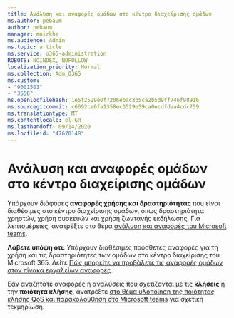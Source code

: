 ```yaml
---
title: Ανάλυση και αναφορές ομάδων στο κέντρο διαχείρισης ομάδων
ms.author: pebaum
author: pebaum
manager: mnirkhe
ms.audience: Admin
ms.topic: article
ms.service: o365-administration
ROBOTS: NOINDEX, NOFOLLOW
localization_priority: Normal
ms.collection: Adm_O365
ms.custom:
- "9001501"
- "3558"
ms.openlocfilehash: 1e5f2529e0f7206ebac3b5ca2b5d9ff746f98916
ms.sourcegitcommit: c6692ce0fa1358ec3529e59ca0ecdfdea4cdc759
ms.translationtype: MT
ms.contentlocale: el-GR
ms.lasthandoff: 09/14/2020
ms.locfileid: "47670148"
---
```

# <a name="teams-analytics-and-reports-in-the-teams-admin-center"></a>Ανάλυση και αναφορές ομάδων στο κέντρο διαχείρισης ομάδων

Υπάρχουν διάφορες **αναφορές χρήσης και δραστηριότητας** που είναι διαθέσιμες στο κέντρο διαχείρισης ομάδων, όπως δραστηριότητα χρηστών, χρήση συσκευών και χρήση ζωντανής εκδήλωσης. Για λεπτομέρειες, ανατρέξτε στο θέμα [ανάλυση και αναφορές του Microsoft teams](https://docs.microsoft.com/microsoftteams/teams-analytics-and-reports/teams-reporting-reference).

**Λάβετε υπόψη ότι:** Υπάρχουν διαθέσιμες πρόσθετες αναφορές για τη χρήση και τις δραστηριότητες των ομάδων στο κέντρο διαχείρισης του Microsoft 365. Δείτε [Πώς μπορείτε να προβάλετε τις αναφορές ομάδων στον πίνακα εργαλείων αναφορές](https://docs.microsoft.com/microsoftteams/teams-activity-reports#how-to-view-the-teams-reports-in-the-reports-dashboard).

Εάν αναζητάτε αναφορές ή αναλύσεις που σχετίζονται με τις **κλήσεις** ή την **ποιότητα κλήσης**, ανατρέξτε [στο θέμα υλοποίηση της ποιότητας κλήσης QoS και παρακολούθηση στο Microsoft teams](https://docs.microsoft.com/microsoftteams/monitor-call-quality-qos) για σχετική τεκμηρίωση.

